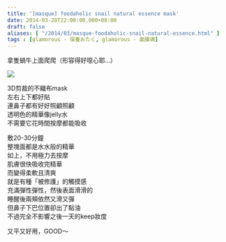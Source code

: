 ```yaml
---
title: '[masque] foodaholic snail natural essence mask'
date: 2014-03-28T22:00:00.000+08:00
draft: false
aliases: [ "/2014/03/masque-foodaholic-snail-natural-essence.html" ]
tags : [glamorous - 保養おたく, glamorous - 面膜魂]
---
```


拿隻蝸牛上面爬爬（形容得好噁心耶...）  

[![](https://4.bp.blogspot.com/-2qgYZSiHq6k/XDCxIka1WfI/AAAAAAAAEP4/TSDjy0I7w-s0mGJ3LWUVbjEbcT3-6kkbACLcBGAs/s640/64.jpg)](https://4.bp.blogspot.com/-2qgYZSiHq6k/XDCxIka1WfI/AAAAAAAAEP4/TSDjy0I7w-s0mGJ3LWUVbjEbcT3-6kkbACLcBGAs/s1600/64.jpg)

3D剪裁的不織布mask  
左右上下都好貼  
連鼻子都有好好照顧照顧  
透明色的精華像jelly水  
不需要它花時間按摩都能吸收  
  
敷20-30分鐘  
整塊面都是水水般的精華  
如上，不用極力去按摩  
肌膚很快吸收完精華  
而變得柔軟且清爽  
就是有種「被修護」的觸摸感  
充滿彈性彈性，然後表面滑滑的  
睡醒後兩頰依然又滑又彈  
但鼻子下巴位置卻出了點油  
不過完全不影響之後一天的keep妝度  
  
又平又好用，GOOD～